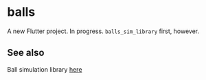 # balls

A new Flutter project.
In progress. `balls_sim_library` first, however.

## See also
Ball simulation library [here](https://github.com/treeplate/balls_sim_library)
